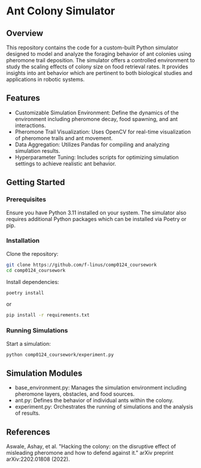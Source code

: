 # Ant Colony Simulator

## Overview

This repository contains the code for a custom-built Python simulator designed to model and analyze the foraging behavior of ant colonies using pheromone trail deposition. The simulator offers a controlled environment to study the scaling effects of colony size on food retrieval rates. It provides insights into ant behavior which are pertinent to both biological studies and applications in robotic systems.

## Features

- Customizable Simulation Environment: Define the dynamics of the environment including pheromone decay, food spawning, and ant interactions.
- Pheromone Trail Visualization: Uses OpenCV for real-time visualization of pheromone trails and ant movement.
- Data Aggregation: Utilizes Pandas for compiling and analyzing simulation results.
- Hyperparameter Tuning: Includes scripts for optimizing simulation settings to achieve realistic ant behavior.

## Getting Started

### Prerequisites

Ensure you have Python 3.11 installed on your system. The simulator also requires additional Python packages which can be installed via Poetry or pip.

### Installation

Clone the repository:

``` bash
git clone https://github.com/f-linus/comp0124_coursework
cd comp0124_coursework
```

Install dependencies:

``` bash
poetry install
```

or

``` bash
pip install -r requirements.txt
```

### Running Simulations

Start a simulation:

``` bash
python comp0124_coursework/experiment.py
```

## Simulation Modules
- base_environment.py: Manages the simulation environment including pheromone layers, obstacles, and food sources.
- ant.py: Defines the behavior of individual ants within the colony.
- experiment.py: Orchestrates the running of simulations and the analysis of results.

## References

Aswale, Ashay, et al. "Hacking the colony: on the disruptive effect of misleading pheromone and how to defend against it." arXiv preprint arXiv:2202.01808 (2022).
